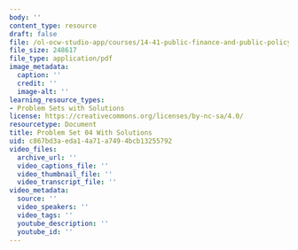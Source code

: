 ```yaml
---
body: ''
content_type: resource
draft: false
file: /ol-ocw-studio-app/courses/14-41-public-finance-and-public-policy-fall-2024/mit14_41_f24_pset4_withsolutions.pdf
file_size: 248617
file_type: application/pdf
image_metadata:
  caption: ''
  credit: ''
  image-alt: ''
learning_resource_types:
- Problem Sets with Solutions
license: https://creativecommons.org/licenses/by-nc-sa/4.0/
resourcetype: Document
title: Problem Set 04 With Solutions
uid: c867bd3a-eda1-4a71-a749-4bcb13255792
video_files:
  archive_url: ''
  video_captions_file: ''
  video_thumbnail_file: ''
  video_transcript_file: ''
video_metadata:
  source: ''
  video_speakers: ''
  video_tags: ''
  youtube_description: ''
  youtube_id: ''
---
```

